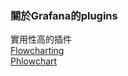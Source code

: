 ### 關於Grafana的plugins
實用性高的插件<br>
[Flowcharting](https://github.com/hsiaotingg/ELKG/blob/Grafana-plugins/flowcharting/Guide.md)<br>
[Phlowchart](https://github.com/hsiaotingg/ELKG/blob/Grafana-plugins/Phlowchart/Guide.md)
